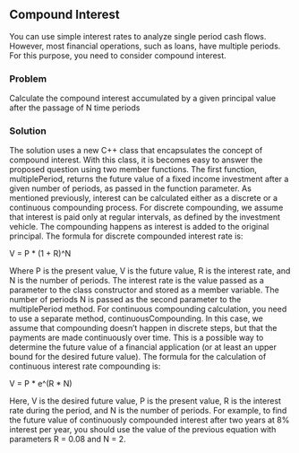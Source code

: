 ## Compound Interest
You can use simple interest rates to analyze single period cash flows. However, most financial operations,
such as loans, have multiple periods. For this purpose, you need to consider compound interest.

### Problem
Calculate the compound interest accumulated by a given principal value after the passage of N time periods

### Solution
The solution uses a new C++ class that encapsulates the concept of compound interest. With this class,
it is becomes easy to answer the proposed question using two member functions. The first function,
multiplePeriod, returns the future value of a fixed income investment after a given number of periods, as
passed in the function parameter.
As mentioned previously, interest can be calculated either as a discrete or a continuous compounding
process. For discrete compounding, we assume that interest is paid only at regular intervals, as defined by
the investment vehicle. The compounding happens as interest is added to the original principal.
The formula for discrete compounded interest rate is: <br>

V = P * (1 + R)^N

Where P is the present value, V is the future value, R is the interest rate, and N is the number of periods.
The interest rate is the value passed as a parameter to the class constructor and stored as a member variable.
The number of periods N is passed as the second parameter to the multiplePeriod method.
For continuous compounding calculation, you need to use a separate method, continuousCompounding.
In this case, we assume that compounding doesn’t happen in discrete steps, but that the payments are made
continuously over time. This is a possible way to determine the future value of a financial application (or at
least an upper bound for the desired future value).
The formula for the calculation of continuous interest rate compounding is: <br>

V = P * e^(R * N)

Here, V is the desired future value, P is the present value, R is the interest rate during the period, and N
is the number of periods. For example, to find the future value of continuously compounded interest after
two years at 8% interest per year, you should use the value of the previous equation with parameters R = 0.08
and N = 2.
